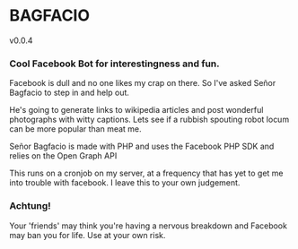 # BAGFACIO

v0.0.4

### Cool Facebook Bot for interestingness and fun.

Facebook is dull and no one likes my crap on there.
So I've asked Señor Bagfacio to step in and help out.

He's going to generate links to wikipedia articles and post wonderful photographs with witty captions.
Lets see if a rubbish spouting robot locum can be more popular than meat me.

Señor Bagfacio is made with PHP and uses the Facebook PHP SDK and relies on the Open Graph API

This runs on a cronjob on my server, at a frequency that has yet to get me into trouble with facebook. I leave this to your own judgement.


### Achtung!
Your 'friends' may think you're having a nervous breakdown and Facebook may ban you for life. Use at your own risk.

###
